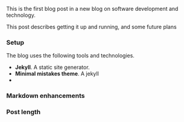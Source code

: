 This is the first blog post in a new blog on software development and technology. 

This post describes getting it up and running, and some future plans

### Setup

The blog uses the following tools and technologies.

- **Jekyll**. A static site generator.
- **Minimal mistakes theme**. A jekyll 
- 

### Markdown enhancements


### Post length

<!--stackedit_data:
eyJwcm9wZXJ0aWVzIjoidGl0bGU6IFwiRmlyc3QgcG9zdFwiXG
5kYXRlOiAyMDIwLTAxLTMxVDE2OjAwXG5jYXRlZ29yaWVzOlxu
ICAtIGJsb2dcbnRhZ3M6XG4gIC0gSmVreWxsXG4gIC0gTWFya2
Rvd25cbiAgLSBNZXJtYWlkXG4gIC0gQmxvZ1xucHVibGlzaGVk
OiBmYWxzZVxuXG5cblxuIiwiaGlzdG9yeSI6WzgwNzAxNDY2Ni
wtOTg2NTg2OTc0LDQyOTAxMDMwOSw1MTE4MTI3MDNdfQ==
-->